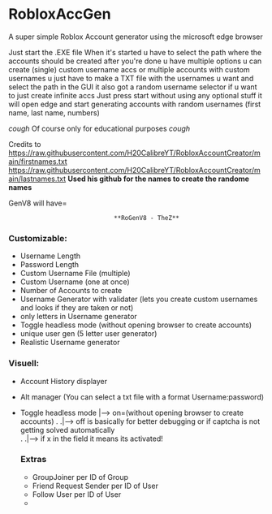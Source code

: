 # RobloxAccGen
A super simple Roblox Account generator using the microsoft edge browser 





Just start the .EXE file
When it's started u have to select the path where the accounts should be created after you're done u have multiple options u can create (single) custom username accs or multiple accounts with custom usernames u just have to make a TXT file with the usernames u want and select the path in the GUI
it also got a random username selector if u want to just create infinite accs Just press start without using any optional stuff it will open edge and start generating accounts with random usernames (first name, last name, numbers) 

*cough*
Of course only for educational purposes
*cough*





Credits to https://raw.githubusercontent.com/H20CalibreYT/RobloxAccountCreator/main/firstnames.txt
           https://raw.githubusercontent.com/H20CalibreYT/RobloxAccountCreator/main/lastnames.txt
           **Used his github for the names to create the randome names**





GenV8 will have= 
           
                                 **RoGenV8 - TheZ**


### Customizable:
- Username Length
- Password Length 
- Custom Username File (multiple)
- Custom Username (one at once)
- Number of Accounts to create
- Username Generator with validater (lets you create custom usernames and looks if they are taken or not)
- only letters in Username generator
- Toggle headless mode (without opening browser to create accounts)
- unique user gen (5 letter user generator)
- Realistic Username generator

### Visuell:
- Account History displayer
- Alt manager (You can select a txt file with a format Username:password)
- Toggle headless mode |--> on=(without opening browser to create accounts)
.                     .|--> off is basically for better debugging or if captcha is not getting solved automatically     
.                     .|--> if x in the field it means its activated!


  ### Extras
  - GroupJoiner per ID of Group
  - Friend Request Sender per ID of User
  - Follow User per ID of User
  - 







































  
                              
                    
